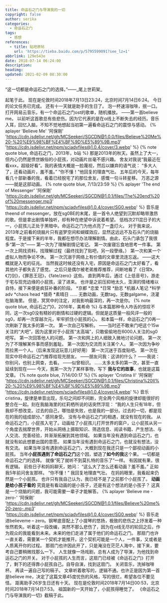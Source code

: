 ```yaml
---
title: 命运石之门与导演我的一切
copyright: false
author: serika
categories:
  - 命运石之门
tags:
  - 感想
references:
  - title: 贴吧原帖
    url: 'https://tieba.baidu.com/p/5795599091?see_lz=1'
abbrlink: 129e543e
date: 2018-07-14 06:24:00
description:
headimg:
updated: 2021-02-09 08:30:00
---
```

“这一切都是命运石之门的选择。”——\_尾上世莉架\_

<!-- more -->

起笔于此。
现在是伦敦时间2018年7月13日23:24，北京时间7月14日6:24。
今日的论文任务已完成。
还有十一天就是助手的生日了。
泡一杯速溶咖啡，抿一口。
打开网易云音乐，有一个命运石之门ost的歌单，随机播放。
——第一首believe me。
以前听这首歌总有些悲伤。因为它代表的是在α线上不断失去的经历。音乐入耳，回忆入脑，不知不觉地想起当初第一遍看命运石之门的震惊与感动。
{% aplayer 'Believe Me' '阿保剛' 'https://cdn.jsdelivr.net/gh/MCSeekeri/SGCDN@1.0.0/files/Believe%20Me%20-%20%E9%98%BF%E4%BF%9D%E5%89%9B.mp3' 'https://cdn.jsdelivr.net/npm/sciadvfiles@1.0.4/cover/3.webp' %}
{% note quote blue, 命运石之门，2013年，b站 %}
那是2013年的秋天。虽然上了大一，但内心仍然是愤世嫉俗的小屁孩，对动画片丝毫不感兴趣。
舍友对我说“我最近在看xxx，超级好看”。我的表情大概是一脸蔑视，然后以嫌弃的语气说：
“多大人了，还看动画片，羞不羞。”
“你不懂！”他回复的理直气壮。
五年后的今天，每年看几十部新番的我，看着已经脱宅了的那位舍友，感慨一句斗转星移。
万恶之源——就是这部动画。
{% note quote blue, 7/13/23:59 %}
{% aplayer 'The end of Messenger' '阿保剛' 'https://cdn.jsdelivr.net/gh/MCSeekeri/SGCDN@1.0.1/files/The%20end%20of%20messenger.mp3' 'https://cdn.jsdelivr.net/npm/sciadvfiles@1.0.4/cover/SG0.webp' %}
音乐是theend of messenger。放在sg0BE的末尾，是一首令人绝望到沉默却略带激昂的歌。但是拿出剧情单独听，却有种在绝望中诉说着希望。
低档次211混日子的大一，小屁孩儿正处于黑暗中。命运石之门为他点亮了一盏灯火。
对于我来说，2013年之前看的烧脑片只有盗梦空间和蝴蝶效应，显然这远远不及石头门的烧脑程度。于是接下来的半年，我都在想尽办法理解剧情。由此，石头门承包了我很多“第一次”——
第一次为了理解剧情记笔记。
第一次废寝忘食地思考一件事。
第一次上网找资料，找理解过程（最终找到了贴吧，另一段孽缘。）
第一次和某一个虚拟人物而争论不休。
第一次沉溺于网络上有价值的文章里流连忘返。
——这大概就是入宅的征兆。
当然我这时候还没有入宅，原因是命运石之门太好看了，看其他片子都失去了感觉。
之后只是偶尔被老弟推荐推荐，间断地看了《日常》，《刀剑》，《罪恶王冠》，《fate/zero》这些。
直到两年后，通过《上低音号》，游走于宅与现充边缘的小屁孩，滚了进来。
也许是之前压抑地太久，澎湃的情绪难以自恃，接下来便是疯狂补番的阶段。
*京都
*恋爱
*日常
*励志
*机器人笔记
*科学adv
*chaos head
*猎奇
*素晴日
……
无数动画，无数tag，无数galgame，浇灌在脑海里。
但是，冥冥中的注定，对我影响最深的，再一次是你。
{% note quote blue, 命运石之门0，2016年，美希命 %}
与本篇那种令人咋舌的惊叹不同，这一次sg0没有精妙的剧情和过硬的逻辑。但就是这质量一般风评一般的sg0，却再一次穿越次元，牢牢抓住小屁孩的心。
和本篇一样，命运石之门0再一次刷新了我太多的第一次。
第一次自己写解析。
——当时还不敢来门吧这个15w关注的“大吧”，因为这里对于小屁孩“太高端”，只敢偷偷地在6000人关注的sg0吧写。
第一次回答他人的问题。
第一次和网上的人细致入微地讨论问题。
第一次为了不理解某件事而感到羞耻。
第一次因为交流而关注某个人。
第一次因为争吵而拉黑一个人。（后来发现这玩意儿好好用）
第一次沉迷于百度贴吧。
第一次在现实中将命运石之门推荐给现充朋友。
——朋友问我：这讲的什么？
——我说：你别问，也别上网查，去看。
——似曾相识。
……太多太多的第一次，甚至一直延续到现在——
今天，我第一次为了某样事物，写下 **我与它的故事**，也就是这篇文章。
{% note quote blue, 7/14/00:17 %}
{% aplayer 'Cristina II' '阿保剛' 'https://cdn.jsdelivr.net/gh/MCSeekeri/SGCDN@1.0.1/files/Christina%20II%20-%20%E9%98%BF%E4%BF%9D%E5%89%9B.mp3' 'https://cdn.jsdelivr.net/npm/sciadvfiles@1.0.4/cover/4.webp' %}
音乐cristina，旋律是单音出现，乐句之间却不间断，完全两个风格的旋律却能很好的整合在一起。刻在我脑海里的红莉栖所说的话突然浮现：
“我的人生只有18年，但我却不想改变。过去的自己，哪怕是失败，也是我的一部分。过去的一切，都是现在的我的组成部分。”
感同身受。
没有与命运石之门的相遇，就没有现在的我。
从命运石之门，小屁孩入宅了。动画给了小屁孩儿打开世界的窗户，让小屁孩从另一个角度去揣摩世界，开始从网络上摄取知识、筛选信息、阅读书籍、产生想法、与人交流、完善经验，并渐渐拓展到其他领域。
如果当年没有遇到命运石之门，也就没有如此想要出国的意愿。
如果当年没有遇到命运石之门，也就没有想法，没有交流。
如果当年没有遇到命运石之门，大概到现在我还只是一个鄙视动画的小屁孩。
当年**小屁孩遇到了命运石之门**这个因，塑造了**如今的我**这个果。
一切都是命运石之门的选择。
就像“死了就听不到莫扎特的音乐了”一样。
有因就有果，很有逻辑。
前些日子和妈妈聊天，她问：
“这么大了怎么还看动画？羞不羞。”
正如我5年前问舍友那样。
“你不懂！”
我回复地理直气壮。
在妈妈眼里，我看起来仍然是一个小屁孩。
也许只有我自己认为，我已经不是了之前那个小屁孩了。
**动画是给小孩子看的**
究竟是有看动画的是小孩子，还是有这个想法的是小孩子？
这真是一个烧脑的问题，我可能需要一辈子才能解答。
{% aplayer 'Believe me -zero-' '阿保剛' 'https://cdn.jsdelivr.net/gh/MCSeekeri/SGCDN@1.0.1/files/Believe%20me%20-zero-.mp3' 'https://cdn.jsdelivr.net/npm/sciadvfiles@1.0.4/cover/SG0.webp' %}
音乐走进believeme – zero。钢琴底音配上了小提琴的悠扬，极致的悲伤之上抒发着一种怅然若失。听着这一段改编，突然不那么悲伤了，因为在α线无尽的轮回之后，作为观众的我能看到未来。未来的他们走进了属于他们的命运石之门。
那扇门也许一直关着，需要某一个契机才能推开。这个契机可能是一个人，一件事，又或者是人质离开你的过程。
那扇门也许因此开了，只是淹没在茫茫人海中，接下来，要考自己要稍微找那么一下。
人生就像一场戏剧，总有人成为了导演，为他找到命运石之门的开关。
对于小屁孩的人生而言，这扇门已经被《命运石之门》打开了，剩下的还得靠小屁孩自己。自导自演，找到这扇门。
关闭音乐，洗掉咖啡杯。
再读一遍自己写的稿子。
文章听着歌写的，逻辑不通。也许正是因为第一首是believe me，决定了这篇文章45度忧伤的风格，写的很烂，希望各位不要见怪。
距离助手26岁生日还有十天。
现在是伦敦时间2018年7月14日00:53，北京时间2018年7月14日7:53。
祖国新的一天开始了，小屁孩得睡觉了。
《命运石之门与导演我的一切》截稿于此。